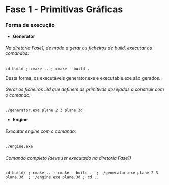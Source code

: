 # Fase 1 - Primitivas Gráficas

### Forma de execução
- **Generator** 

###### Na diretoria Fase1, de modo a gerar os ficheiros de build, executar os comandos:


```text
cd build ; cmake .. ; cmake --build .
```

Desta forma, os executáveis generator.exe e executable.exe são gerados. 

###### Gerar os ficheiros .3d que definem as primitivas desejadas a construir com o comando:

```text
./generator.exe plane 2 3 plane.3d
```

- **Engine** 

###### Executar engine com o comando:

```text
./engine.exe
```
###### Comando completo (deve ser executado na diretoria Fase1)
```text
cd build/ ; cmake .. ; cmake --build .  ; ./generator.exe plane 2 3 plane.3d  ; ./engine.exe plane.3d ; cd ..
```
